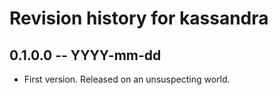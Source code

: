 # Revision history for kassandra

## 0.1.0.0 -- YYYY-mm-dd

* First version. Released on an unsuspecting world.
